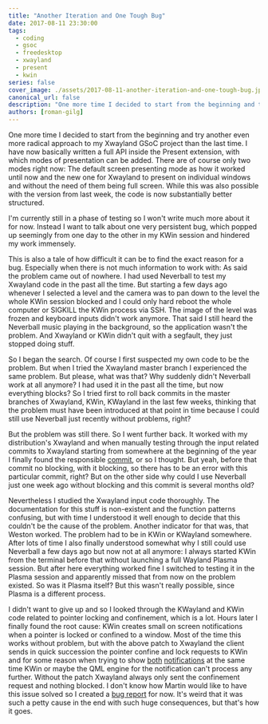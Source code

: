 ```yaml
---
title: "Another Iteration and One Tough Bug"
date: 2017-08-11 23:30:00
tags:
  - coding
  - gsoc
  - freedesktop
  - xwayland
  - present
  - kwin
series: false
cover_image: ./assets/2017-08-11-another-iteration-and-one-tough-bug.jpg
canonical_url: false
description: "One more time I decided to start from the beginning and try another even more radical approach to my Xwayland GSoC project than the last time. I have now basically written a full API inside the Present extension, with which modes of presentation can be added."
authors: [roman-gilg]
---
```

One more time I decided to start from the beginning and try another even more radical approach to my Xwayland GSoC project than the last time. I have now basically written a full API inside the Present extension, with which modes of presentation can be added. There are of course only two modes right now: The default screen presenting mode as how it worked until now and the new one for Xwayland to present on individual windows and without the need of them being full screen. While this was also possible with the version from last week, the code is now substantially better structured.

I'm currently still in a phase of testing so I won't write much more about it for now. Instead I want to talk about one very persistent bug, which popped up seemingly from one day to the other in my KWin session and hindered my work immensely.

This is also a tale of how difficult it can be to find the exact reason for a bug. Especially when there is not much information to work with: As said the problem came out of nowhere. I had used Neverball to test my Xwayland code in the past all the time. But starting a few days ago whenever I selected a level and the camera was to pan down to the level the whole KWin session blocked and I could only hard reboot the whole computer or SIGKILL the KWin process via SSH. The image of the level was frozen and keyboard inputs didn't work anymore. That said I still heard the Neverball music playing in the background, so the application wasn't the problem. And Xwayland or KWin didn't quit with a segfault, they just stopped doing stuff.

So I began the search. Of course I first suspected my own code to be the problem. But when I tried the Xwayland master branch I experienced the same problem. But please, what was that? Why suddenly didn't Neverball work at all anymore? I had used it in the past all the time, but now everything blocks? So I tried first to roll back commits in the master branches of Xwayland, KWin, KWayland in the last few weeks, thinking that the problem must have been introduced at that point in time because I could still use Neverball just recently without problems, right?

But the problem was still there. So I went further back. It worked with my distribution's Xwayland and when manually testing through the input related commits to Xwayland starting from somewhere at the beginning of the year I finally found the responsible [commit][xwayland-commit1], or so I thought. But yeah, before that commit no blocking, with it blocking, so there has to be an error with this particular commit, right? But on the other side why could I use Neverball just one week ago without blocking and this commit is several months old?

Nevertheless I studied the Xwayland input code thoroughly. The documentation for this stuff is non-existent and the function patterns confusing, but with time I understood it well enough to decide that this couldn't be the cause of the problem. Another indicator for that was, that Weston worked. The problem had to be in KWin or KWayland somewhere. After lots of time I also finally understood somewhat why I still could use Neverball a few days ago but now not at all anymore: I always started KWin from the terminal before that without launching a full Wayland Plasma session. But after here everything worked fine I switched to testing it in the Plasma session and apparently missed that from now on the problem existed. So was it Plasma itself? But this wasn't really possible, since Plasma is a different process.

I didn't want to give up and so I looked through the KWayland and KWin code related to pointer locking and confinement, which is a lot. Hours later I finally found the root cause: KWin creates small on screen notifications when a pointer is locked or confined to a window. Most of the time this works without problem, but with the above patch to Xwayland the client sends in quick succession the pointer confine and lock requests to KWin and for some reason when trying to show [both][kwin-notification1] [notifications][kwin-notification2] at the same time KWin or maybe the QML engine for the notification can't process any further. Without the patch Xwayland always only sent the confinement request and nothing blocked. I don't know how Martin would like to have this issue solved so I created a [bug report][kwin-bugreport] for now. It's weird that it was such a petty cause in the end with such huge consequences, but that's how it goes.

[xwayland-commit1]: https://cgit.freedesktop.org/xorg/xserver/commit/hw/xwayland?id=ca17f3e9fd3b59fdc5ffd0e5d78e4db6ddc87aa1
[kwin-notification1]: https://cgit.kde.org/kwin.git/tree/pointer_input.cpp?id=be89c16b3884cbf96049d7c2749b90211af482ea#n623
[kwin-notification2]: https://cgit.kde.org/kwin.git/tree/pointer_input.cpp?id=be89c16b3884cbf96049d7c2749b90211af482ea#n640
[kwin-bugreport]: https://bugs.kde.org/show_bug.cgi?id=383410

